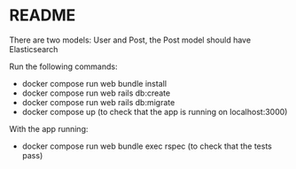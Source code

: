 # README

There are two models: User and Post, the Post model should have Elasticsearch 

Run the following commands: 
 - docker compose run web bundle install 
 - docker compose run web rails db:create 
 - docker compose run web rails db:migrate
 - docker compose up (to check that the app is running on localhost:3000)
 
 With the app running: 
 - docker compose run web bundle exec rspec (to check that the tests pass)

